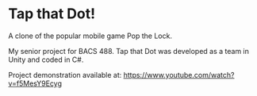 # Tap that Dot!

A clone of the popular mobile game Pop the Lock.

My senior project for BACS 488. Tap that Dot was developed as a team in Unity and coded in C#.

Project demonstration available at: https://www.youtube.com/watch?v=f5MesY9Ecyg
